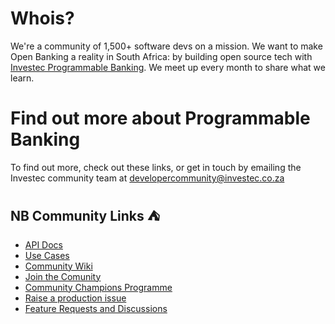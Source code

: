 # Whois?
We're a community of 1,500+ software devs on a mission. We want to make Open Banking a reality in South Africa: by building open source tech with [Investec Programmable Banking](https://www.investec.com/en_za/banking/programmable-banking.html). We meet up every month to share what we learn.

# Find out more about Programmable Banking

To find out more, check out these links, or get in touch by emailing the Investec community team at [developercommunity@investec.co.za](developercommunity@investec.co.za)

## NB Community Links  :tent:

- [API Docs](https://developer.investec.com/)
- [Use Cases](https://investec.gitbook.io/programmable-banking-community-wiki/get-building/use-cases)
- [Community Wiki](https://offerzen.gitbook.io/programmable-banking-community-wiki/)
- [Join the Comunity](https://jf18emj1p49.typeform.com/to/RXy7DHSD)
- [Community Champions Programme](https://investec.gitbook.io/programmable-banking-community-wiki/community/community-champions)
- [Raise a production issue](https://github.com/Investec-Developer-Community/.github/issues)
- [Feature Requests and Discussions](https://github.com/orgs/Investec-Developer-Community/discussions)
